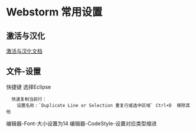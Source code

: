 # Webstorm 常用设置

## 激活与汉化
[激活与汉化文档](/Window/Jetbrains系列软件激活与汉化.md)

## 文件-设置

快捷键 选择Eclipse
```
  快速复制当前行：
    设置名称：`Duplicate Line or Selection 重复行或选中区域` Ctrl+D  移除其他
```

编辑器-Font-大小设置为14
编辑器-CodeStyle-设置对应类型缩进


